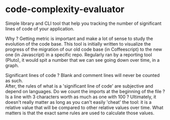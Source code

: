 # code-complexity-evaluator

Simple library and CLI tool that help you tracking the number of significant lines of code of your application.

Why ?
Getting metric is important and make a lot of sense to study the evolution of the code base.
This tool is initially written to visualize the progress of the migration of our old code base (in Coffeescript) to the new one (in Javascript) in a specific repo. Regularly ran by a reporting tool (Pluto), it would spit a number that we can see going down over time, in a graph.

Significant lines of code ?
Blank and comment lines will never be counted as such.  
After, the rules of what is a 'significant line of code' are subjective and depend on languages.
Do we count the imports at the beginning of the file ? Is a line with 3 characters worth as much as one with 100 ?
Ultimately, it doesn't really matter as long as you can't easily 'cheat' the tool: it is a relative value that will be compared to other relative values over time. What matters is that the exact same rules are used to calculate those values.
